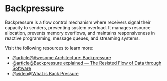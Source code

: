 # Backpressure

Backpressure is a flow control mechanism where receivers signal their capacity to senders, preventing system overload. It manages resource allocation, prevents memory overflows, and maintains responsiveness in reactive programming, message queues, and streaming systems.

Visit the following resources to learn more:

- [@article@Awesome Architecture: Backpressure](https://awesome-architecture.com/back-pressure/)
- [@article@Backpressure explained — The Resisted Flow of Data through Software](https://medium.com/@jayphelps/backpressure-explained-the-flow-of-data-through-software-2350b3e77ce7)
- [@video@What is Back Pressure](https://www.youtube.com/watch?v=viTGm_cV7lE)
